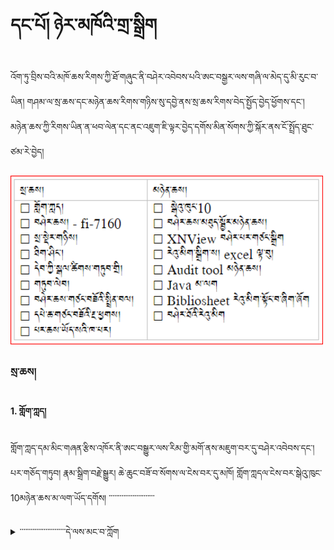# དང་པོ། ཉེར་མཁོའི་གྲ་སྒྲིག

འོག་ཏུ་བྲིས་བའི་མཁོ་ཆས་རིགས་ཀྱི་ཐོ་གཞུང་ནི་བཤེར་འབེབས་པའི་ཨང་བསྒྱར་ལས་གཞི་ལ་མེད་དུ་མི་རུང་བ་ཡིན། གཤམ་ལ་སྲ་ཆས་དང་མཉེན་ཆས་རིགས་གཉིས་སུ་དབྱེ་ནས་སྲ་ཆས་རིགས་བེད་སྤྱོད་བྱེད་ཕྱོགས་དང་། མཉེན་ཆས་ཀྱི་རིགས་ཡིན་ན་ཕབ་ལེན་དང་ནང་འཇུག་ཇི་ལྟར་བྱེད་དགོས་མིན་སོགས་ཀྱི་སྐོར་ནས་ངོ་སྤྲོད་ཐུང་ཙམ་རེ་བྱེད།

<img src="https://github.com/buda-base/budax/blob/master/howtoguides/DIG01/images/000001.png" height="270" width="500" >

### སྲ་ཆས།

#### 1. གློག་ཀླད། <br/>
གློག་ཀླད་དམ་མིང་གཞན་རྩིས་འཁོར་ནི་ཨང་བསྒྱུར་ལས་རིམ་གྱི་མགོ་ནས་མཇུག་བར་དུ་བཤེར་འབེབས་དང་། པར་གཅོད་གཏུབ། རྣམ་སྒྲིག་བརྗེ་སྒྱུར། ཆེ་ཆུང་བཟོ་བ་སོགས་ལ་ངེས་བར་དུ་མཁོ། གློག་ཀླདལ་ངེས་བར་སྒེའུ་ཁུང་10མཉེན་ཆས་མ་ལག་ཡོད་དགོས། ་་་་་་་་་་་་་་་་་་་་་་་་་ 
<details><summary> ་་་་་་་་་་་་་་་་་་་་་་་་་དེ་ལས་མང་བ་ཀློག</summary><blockquote> 

<img src="https://github.com/buda-base/budax/blob/master/howtoguides/DIG01/images/000002.jpg" height="220" width="270" >

#### 2. བཤེར་ཆས། Fujitsu fi-7160 <br/> 
བཤེས་ཆས་རིགས་མི་འདྲ་བ་མང་པོ་ཞིག་ཡོད་པའི་ནང་ནས་ Fujitsu fi-7160 ནི་དཔེ་ཆ་སྣ་རིང་དང་དེང་དུས་དཔེ་ཆ་སོགས་བཤེར་པར་ལེན་པར་སྟབས་བདེ་ལ་སྤུས་ཀ་ཡག་པོ་ཡོད་པ། བཤེར་ཆས་ཀྱི་བོང་ཚད་ཆུང་ལ་འཁྱེར་བདེ་བ། བཤེར་ཆས་ཀྱི་སྒྲིག་འགོད་ལས་སླ་བོ་ཡོད། འོན་ཀྱང་དཔེ་ཆའི་ཤོག་བུ་རྩབ་རལ་ལམ་འཕྲོ་བརླག་ཤོར་ཡོད་ཚེ་བཤེར་ཆས་འདིའི་ནང་བཤེར་པར་ལེན་མི་ཐུབ།

<img src="https://github.com/buda-base/budax/blob/master/howtoguides/DIG01/images/000003.jpg" height="220" width="250" >

#### 3. ཟ་སྡེར། <br/> 
ཨང་བསྒྱུར་ལས་རིམ་སྐབས་བཤེར་པར་བླངས་རྗེས་མ་ཕྱི་པར་སྣོད། ཉར་ཚགས་པར་སྣོད། དྲ་སྤེལ་པར་སྣོད་སོགས་བརྩམས་ཆོས་རེར་པར་སྣོད་མ་འདྲ་གསུམ་རེ་ཉར་དགོས་པ་དང་། དེ་དག་ཉར་ཚགས་བྱེད་ས་ཟ་སྡེར་དགོས། ཟ་སྡེར་གཉིས་ཉུང་མཐར་དགོས། ཟ་སྡེར་ཀྱི་གཤོང་ཚད་ག་ཚད་ཆེ་ན་དེ་ཙམ་ཡག 

<img src="https://github.com/buda-base/budax/blob/master/howtoguides/DIG01/images/000004.jpg" height="220" width="250" >

#### 4. ཐིག་ཤིང་། <br/> 
ཨང་བསྒྱུར་ལས་རིམ་གྱི་བཤེར་པར་ལེན་སྐབས་བཤེར་བྱའི་དཔེ་ཆའི་ཤོག་ངོས་ཀྱི་དཀྱུས་ཞེང་ཚད་བླངས་ནས་སྒྲིག་འགོད་ཀྱི་ནང་དུ་འབྲི་དགོས་བས་ཚད་ལྡན་གྱི་ཐིག་ཤིང་གཅིག་ངེས་པར་དགོས། ཐིག་ཤིང་སྟེང་གི་ཚད་གཞི་ mm ཡོད་པ་ཞིག་ངེས་པར་དུ་དགོས།

<img src="https://github.com/buda-base/budax/blob/master/howtoguides/DIG01/images/000005.png" height="220" width="250" >

#### 5. དེབ་ཀྱི་སྒལ་ཚིགས་གཏུབ་གྲི <br/> 
ཨང་བསྒྱུར་ལས་རིམ་སྐབས་དེང་དུས་དཔེ་ཆ་བཤེར་འབེབས་བྱེད་དགོས་ཚེ་དཔེ་ཆའི་སྒལ་ཚིགས་གཏུབ་དགོས། པར་རིས་ནང་གསལ་བཞིན་ཤོག་བུ་གཏུབ་གྲི་འགའ་གྲ་སྒྲིག་བྱས་ནས་འཇོག་དགོས། 
<img src="https://github.com/buda-base/budax/blob/master/howtoguides/DIG01/images/000006.jpg" height="220" width="250" >

#### 6. གཏུབ་ལེབ། <br/> 
གོང་དུ་གསལ་བ་བཞིན་དེབ་ཀྱི་སྒལ་ཚིགས་གཏུབ་སྐབས་ངེས་པར་དུ་གཏུབ་ལེབ་དགོས། གཏུབ་ལེབ་ངོས་སྙོམས་པོ་དང་འཇམ་པ་ཡོད་ན་བཟང་། པར་རིས་ནང་གསལ་བཞིན་གཏུབ་ལེབ་སྔོན་པོ་འམ་ཡང་ན་ཤེལ་སྒོ་བེད་སྤྱོད་བྱས་ན་འགྲིག

<img src="https://github.com/buda-base/budax/blob/master/howtoguides/DIG01/images/000007.png" height="220" width="250" > 

#### 7. བཤེར་ཆས་གཙང་བཟོའི་སྤྲིན་བལ། <br/> 
བཤེར་ཆས་ཀྱི་སྟེང་དུ་ཐལ་རྡུལ་ཆགས་པ་སོགས་ཀྱི་སྐབས་གཙང་མ་བཟོ་དགོས། འདིར་སྤྲིན་བལ་མིན་དང་དེ་དང་མཚུངས་བའི་ཕྱིས་རས་སོགས་བེད་སྤྱད་ཆོག

<img src="https://github.com/buda-base/budax/blob/master/howtoguides/DIG01/images/000008.jpg" height="220" width="250" > 

#### 8. དཔེ་ཆ་གཙང་བཟོའི་རྔ་ཕྱགས། <br/> 
དཔེ་ཆ་སྣ་རིང་སོགས་ཡིན་རིང་ཁ་མ་ཕྱེ་བར་བཞག་ཐལ་རྡུལ་ཆགས་པ་སོགས་ཡོད་པས། དཔེ་ཆའི་སྒང་གི་ཐལ་རྡུལ་གཙང་ཕྱགས་དང་དེ་བཞིན་བཤེར་འབེབས་མ་བྱས་སྔོན་ལ་དཔེ་ཆའི་ལྡེབས་མ་རེ་རེ་བཞིན་གཙང་མ་བཟོ་དགོས།

<img src="https://github.com/buda-base/budax/blob/master/howtoguides/DIG01/images/000009.jpg" height="220" width="250" >

#### 9. པར་ཆས་ཡོད་སའི་ཁ་པར། <br/> 
དཔེ་ཆ་མཁོ་སྒྲུབ་བྱེད་སྐབས་དཔེ་ཆ་དངོས་སུ་བཤེར་འབེབས་བྱེད་དགོས་མིན་ཐག་གཅོད་བྱེད་པར་དཔེ་ཆའི་མདུན་ངོས་དང་དཔེ་བསྐྲུན་གསལ་བཤད་སོགས་པར་རྒྱབ་ནས་བསྐུར་དགོས་བས་ངེས་པར་དུ་ཁ་པར་པར་ཆས་ཡོད་པ་ཞིག་ཡིན་ན་ལས་འདི་སྒྲུབ་སྟབས་བདེ་ཡིན།

<img src="https://github.com/buda-base/budax/blob/master/howtoguides/DIG01/images/000010.png" height="350" width="250" >

</blockquote></details>

